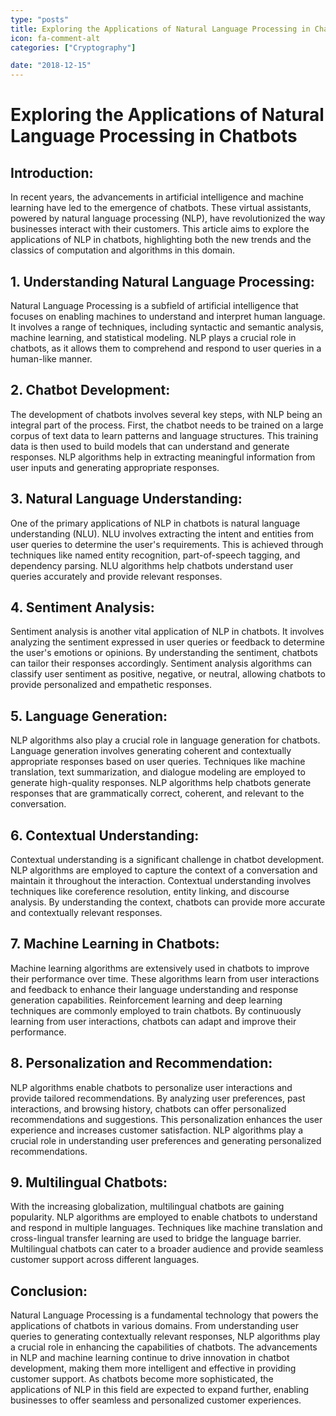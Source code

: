 ```yaml
---
type: "posts"
title: Exploring the Applications of Natural Language Processing in Chatbots
icon: fa-comment-alt
categories: ["Cryptography"]

date: "2018-12-15"
---
```




# Exploring the Applications of Natural Language Processing in Chatbots

## Introduction:
In recent years, the advancements in artificial intelligence and machine learning have led to the emergence of chatbots. These virtual assistants, powered by natural language processing (NLP), have revolutionized the way businesses interact with their customers. This article aims to explore the applications of NLP in chatbots, highlighting both the new trends and the classics of computation and algorithms in this domain.

## 1. Understanding Natural Language Processing:
Natural Language Processing is a subfield of artificial intelligence that focuses on enabling machines to understand and interpret human language. It involves a range of techniques, including syntactic and semantic analysis, machine learning, and statistical modeling. NLP plays a crucial role in chatbots, as it allows them to comprehend and respond to user queries in a human-like manner.

## 2. Chatbot Development:
The development of chatbots involves several key steps, with NLP being an integral part of the process. First, the chatbot needs to be trained on a large corpus of text data to learn patterns and language structures. This training data is then used to build models that can understand and generate responses. NLP algorithms help in extracting meaningful information from user inputs and generating appropriate responses.

## 3. Natural Language Understanding:
One of the primary applications of NLP in chatbots is natural language understanding (NLU). NLU involves extracting the intent and entities from user queries to determine the user's requirements. This is achieved through techniques like named entity recognition, part-of-speech tagging, and dependency parsing. NLU algorithms help chatbots understand user queries accurately and provide relevant responses.

## 4. Sentiment Analysis:
Sentiment analysis is another vital application of NLP in chatbots. It involves analyzing the sentiment expressed in user queries or feedback to determine the user's emotions or opinions. By understanding the sentiment, chatbots can tailor their responses accordingly. Sentiment analysis algorithms can classify user sentiment as positive, negative, or neutral, allowing chatbots to provide personalized and empathetic responses.

## 5. Language Generation:
NLP algorithms also play a crucial role in language generation for chatbots. Language generation involves generating coherent and contextually appropriate responses based on user queries. Techniques like machine translation, text summarization, and dialogue modeling are employed to generate high-quality responses. NLP algorithms help chatbots generate responses that are grammatically correct, coherent, and relevant to the conversation.

## 6. Contextual Understanding:
Contextual understanding is a significant challenge in chatbot development. NLP algorithms are employed to capture the context of a conversation and maintain it throughout the interaction. Contextual understanding involves techniques like coreference resolution, entity linking, and discourse analysis. By understanding the context, chatbots can provide more accurate and contextually relevant responses.

## 7. Machine Learning in Chatbots:
Machine learning algorithms are extensively used in chatbots to improve their performance over time. These algorithms learn from user interactions and feedback to enhance their language understanding and response generation capabilities. Reinforcement learning and deep learning techniques are commonly employed to train chatbots. By continuously learning from user interactions, chatbots can adapt and improve their performance.

## 8. Personalization and Recommendation:
NLP algorithms enable chatbots to personalize user interactions and provide tailored recommendations. By analyzing user preferences, past interactions, and browsing history, chatbots can offer personalized recommendations and suggestions. This personalization enhances the user experience and increases customer satisfaction. NLP algorithms play a crucial role in understanding user preferences and generating personalized recommendations.

## 9. Multilingual Chatbots:
With the increasing globalization, multilingual chatbots are gaining popularity. NLP algorithms are employed to enable chatbots to understand and respond in multiple languages. Techniques like machine translation and cross-lingual transfer learning are used to bridge the language barrier. Multilingual chatbots can cater to a broader audience and provide seamless customer support across different languages.

## Conclusion:
Natural Language Processing is a fundamental technology that powers the applications of chatbots in various domains. From understanding user queries to generating contextually relevant responses, NLP algorithms play a crucial role in enhancing the capabilities of chatbots. The advancements in NLP and machine learning continue to drive innovation in chatbot development, making them more intelligent and effective in providing customer support. As chatbots become more sophisticated, the applications of NLP in this field are expected to expand further, enabling businesses to offer seamless and personalized customer experiences.